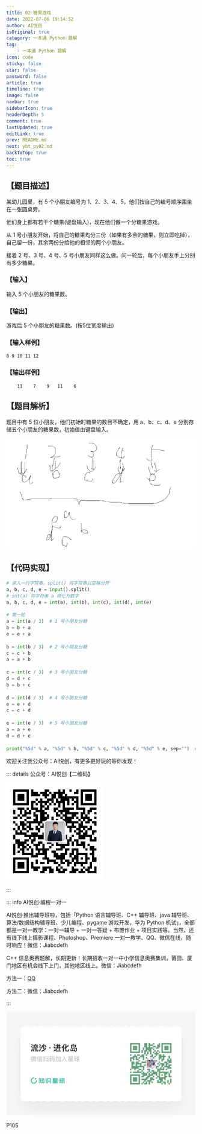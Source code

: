 ```yaml
---
title: 02-糖果游戏
date: 2022-07-06 19:14:52
author: AI悦创
isOriginal: true
category: 一本通 Python 题解
tag:
    - 一本通 Python 题解
icon: code
sticky: false
star: false
password: false
article: true
timeline: true
image: false
navbar: true
sidebarIcon: true
headerDepth: 5
comment: true
lastUpdated: true
editLink: true
prev: README.md
next: ybt_py02.md
backToTop: true
toc: true
---
```


## 【题目描述】

某幼儿园里，有 5 个小朋友编号为 1、2、3、4、5，他们按自己的编号顺序围坐在一张圆桌旁。

他们身上都有若干个糖果(键盘输入)，现在他们做一个分糖果游戏。

从 1 号小朋友开始，将自己的糖果均分三份（如果有多余的糖果，则立即吃掉），自己留一份，其余两份分给他的相邻的两个小朋友。

接着 2 号、3 号、4 号、5 号小朋友同样这么做。问一轮后，每个小朋友手上分别有多少糖果。

### 【输入】

输入 5 个小朋友的糖果数。

### 【输出】

游戏后 5 个小朋友的糖果数。(按5位宽度输出)

### 【输入样例】

```
8 9 10 11 12
```

### 【输出样例】

```
    11    7    9   11    6
```

## 【题目解析】

题目中有 5 位小朋友，他们初始时糖果的数目不确定，用 a、b、c、d、e 分别存储五个小朋友的糖果数，初始值由键盘输入。

![image-20220706192227598](./ybt_py02.assets/image-20220706192227598.png)

## 【代码实现】

```python
# 读入一行字符串，split() 将字符串以空格分开
a, b, c, d, e = input().split()
# int(a) 将字符串 a 转化为数字
a, b, c, d, e = int(a), int(b), int(c), int(d), int(e)

# 第一轮
a = int(a / 3)  # 1 号小朋友分糖
b = b + a
e = e + a

b = int(b / 3)  # 2 号小朋友分糖
c = c + b
a = a + b

c = int(c / 3)  # 3 号小朋友分糖
d = d + c
b = b + c

d = int(d / 3)  # 4 号小朋友分糖
e = e + d
c = c + d

e = int(e / 3)  # 5 号小朋友分糖
a = a + e
d = d + e

print("%5d" % a, "%5d" % b, "%5d" % c, "%5d" % d, "%5d" % e, sep="")  # 按五位宽度输出
```

欢迎关注我公众号：AI悦创，有更多更好玩的等你发现！

::: details 公众号：AI悦创【二维码】

![](/gzh.jpg)

:::

::: info AI悦创·编程一对一

AI悦创·推出辅导班啦，包括「Python 语言辅导班、C++ 辅导班、java 辅导班、算法/数据结构辅导班、少儿编程、pygame 游戏开发，华为 Python 机试」，全部都是一对一教学：一对一辅导 + 一对一答疑 + 布置作业 + 项目实践等。当然，还有线下线上摄影课程、Photoshop、Premiere 一对一教学、QQ、微信在线，随时响应！微信：Jiabcdefh

C++ 信息奥赛题解，长期更新！长期招收一对一中小学信息奥赛集训，莆田、厦门地区有机会线下上门，其他地区线上。微信：Jiabcdefh

方法一：[QQ](http://wpa.qq.com/msgrd?v=3&uin=1432803776&site=qq&menu=yes)

方法二：微信：Jiabcdefh

:::

![](/zsxq.jpg)

P105



